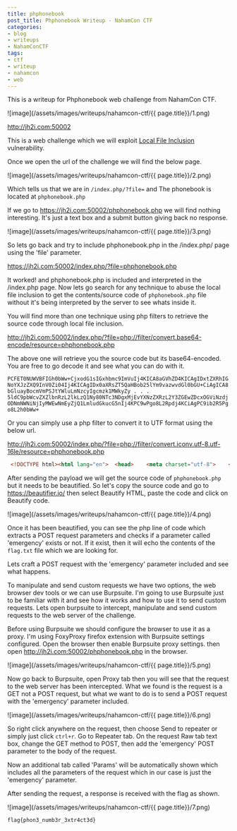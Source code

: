 ```yaml
---
title: phphonebook
post_title: Phphonebook Writeup - NahamCon CTF
categories:
- blog
- writeups
- NahamConCTF
tags:
- ctf
- writeup
- nahamcon
- web
---
```


This is a writeup for Phphonebook web challenge from NahamCon CTF.

![image](/assets/images/writeups/nahamcon-ctf/{{ page.title}}/1.png)

<http://jh2i.com:50002>

This is a web challenge which we will exploit [Local File Inclusion](https://owasp.org/www-project-web-security-testing-guide/latest/4-Web_Application_Security_Testing/07-Input_Validation_Testing/11.1-Testing_for_Local_File_Inclusion) vulnerability.

Once we open the url of the challenge we will find the below page.

![image](/assets/images/writeups/nahamcon-ctf/{{ page.title}}/2.png)

Which tells us that we are in  `/index.php/?file=` and The phonebook is located at `phphonebook.php`

If we go to <https://jh2i.com:50002/phphonebook.php> we will find nothing interesting. It's just a text box and a submit button giving back no response.

![image](/assets/images/writeups/nahamcon-ctf/{{ page.title}}/3.png)

So lets go back and try to include phphonebook.php in the /index.php/ page using the 'file' parameter.

<https://jh2i.com:50002/index.php/?file=phphonebook.php>

It worked! and phphonebook.php is included and interpreted in the /index.php page. Now lets go search for any technique to abuse the local file inclusion to get the contents/source code of `phphonebook.php` file without it's being interpreted by the server to see whats inside it.

You will find more than one technique using php filters to retrieve the source code through local file inclusion.

<http://jh2i.com:50002/index.php/?file=php://filter/convert.base64-encode/resource=phphonebook.php>


The above one will retrieve you the source code but its base64-encoded. You are free to go decode it and see what you can do with it.
 

`PCFET0NUWVBFIGh0bWw+CjxodG1sIGxhbmc9ImVuIj4KICA8aGVhZD4KICAgIDxtZXRhIGNoYXJzZXQ9InV0Zi04Ij4KICAgIDx0aXRsZT5QaHBob25lYm9vazwvdGl0bGU+CiAgICA8bGluayBocmVmPSJtYWluLmNzcyIgcmzk1MWkyZy
.
.
.
5ldC9pbWcvZXZlbnRzL2lkLzQ1Ny80NTc3NDgxMjEvYXNzZXRzL2Y3ZGEwZDcxOGViNzdjODNmNWNiNjIyMWEwNmEyZjQ1LmludGkucG5nIj4KPC9wPgo8L2Rpdj4KCiAgPC9ib2R5Pgo8L2h0bWw+`

Or you can simply use a php filter to convert it to UTF format using the below url. 

<http://jh2i.com:50002/index.php/?file=php://filter/convert.iconv.utf-8.utf-16le/resource=phphonebook.php>

```html
 <!DOCTYPE html><html lang="en">  <head>    <meta charset="utf-8">    <title>Phphonebook</title>    <link href="main.css" rel="stylesheet">  </head>  <body class="bg">    <h1 id="header"> Welcome to the Phphonebook </h1>    <div id="im_container">      <img src="book.jpg" width="50%" height="30%"/>      <p class="desc">      This phphonebook was made to look up all sorts of numbers! Have fun...      </p>    </div><br><br>    <div>      <form method="POST" action="#">        <label id="form_label">Enter number: </label>        <input type="text" name="number">        <input type="submit" value="Submit">      </form>    </div>    <div id="php_container">    <?php      extract($_POST);     if (isset($emergency)){      echo(file_get_contents("/flag.txt"));     }    ?>  </div>  </br>  </br>  </br><div style="position:fixed; bottom:1%; left:1%;"><br><br><br><br><b> NOT CHALLENGE RELATED:</b><br>THANK YOU to INTIGRITI for supporting NahamCon and NahamCon CTF!<p><img width=600px src="https://d24wuq6o951i2g.cloudfront.net/img/events/id/457/457748121/assets/f7da0d718eb77c83f5cb6221a06a2f45.inti.png"></p></div>  </body></html>
```

After sending the payload we will get the source code of `phphonebook.php` but it needs to be beautified. So let's copy the source code and go to <https://beautifier.io/> then select Beautify HTML, paste the code and click on Beautify code.

![image](/assets/images/writeups/nahamcon-ctf/{{ page.title}}/4.png)

Once it has been beautified, you can see the php line of code which extracts a POST request parameters and checks if a parameter called 'emergency' exists or not. If it exist, then it will echo the contents of the `flag.txt` file which we are looking for.

Lets craft a POST request with the 'emergency' parameter included and see what happens.

To manipulate and send custom requests we have two options, the web browser dev tools or we can use Burpsuite. I'm going to use Burpsuite just to be familiar with it and see how it works and how to use it to send custom requests. Lets open burpsuite to intercept, manipulate and send custom requests to the web server of the challenge.

Before using Burpsuite we should configure the browser to use it as a proxy. I'm using FoxyProxy firefox extension with Burpsuite settings configured. Open the browser then enable Burpsuite proxy settings. then open <http://jh2i.com:50002/phphonebook.php> in the browser.

![image](/assets/images/writeups/nahamcon-ctf/{{ page.title}}/5.png)

Now go back to Burpsuite, open Proxy tab then you will see that the request to the web server has been intercepted. What we found is the request is a GET not a POST request, but what we want to do is to send a POST request with the 'emergency' parameter included.

![image](/assets/images/writeups/nahamcon-ctf/{{ page.title}}/6.png)

So right click anywhere on the request, then choose Send to repeater or simply just click `ctrl+r`. Go to Repeater tab. On the request Raw tab text box, change the GET method to POST, then add the 'emergency' POST parameter to the body of the request. 

Now an additional tab called 'Params' will be automatically shown which includes all the parameters of the request which in our case is just the 'emergency' parameter.  

After sending the request, a response is received with the flag as shown.

![image](/assets/images/writeups/nahamcon-ctf/{{ page.title}}/7.png)

`flag{phon3_numb3r_3xtr4ct3d}`
